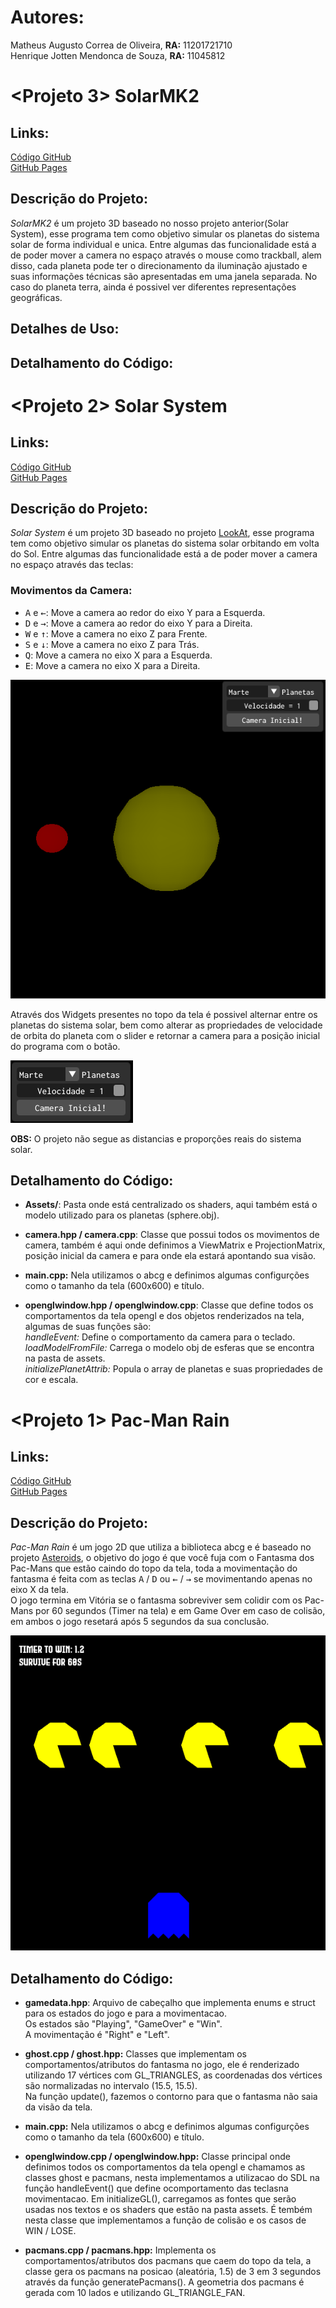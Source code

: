 # Autores:

Matheus Augusto Correa de Oliveira, **RA:** 11201721710\
Henrique Jotten Mendonca de Souza, **RA:** 11045812

# <Projeto 3> SolarMK2

## Links:

[Código GitHub](https://github.com/Matheuzs/abcg)  
[GitHub Pages](https://matheuzs.github.io/abcg/SolarMK2/)

## Descrição do Projeto:

*SolarMK2* é um projeto 3D baseado no nosso projeto anterior(Solar System), esse programa tem como objetivo simular os planetas do sistema solar de forma individual e unica.
Entre algumas das funcionalidade está a de poder mover a camera no espaço através o mouse como trackball, alem disso, cada planeta pode ter o direcionamento da iluminação ajustado e suas informações técnicas são apresentadas em uma janela separada. No caso do planeta terra, ainda é possivel ver diferentes representações geográficas.

## Detalhes de Uso:



## Detalhamento do Código:



# <Projeto 2> Solar System

## Links:

[Código GitHub](https://github.com/Matheuzs/abcg)  
[GitHub Pages](https://matheuzs.github.io/abcg/solarSystem/)

## Descrição do Projeto:

*Solar System* é um projeto 3D baseado no projeto [LookAt](https://hbatagelo.github.io/abcgapps/lookat/index.html), esse programa tem como objetivo simular os planetas do sistema solar orbitando em volta do Sol. Entre algumas das funcionalidade está a de poder mover a camera no espaço através das teclas:

### Movimentos da Camera:
* <kbd>A</kbd> e <kbd>←</kbd>: Move a camera ao redor do eixo Y para a Esquerda.  
* <kbd>D</kbd> e <kbd>→</kbd>: Move a camera ao redor do eixo Y para a Direita.  
* <kbd>W</kbd> e <kbd>↑</kbd>: Move a camera no eixo Z para Frente.   
* <kbd>S</kbd> e <kbd>↓</kbd>: Move a camera no eixo Z para Trás.  
* <kbd>Q</kbd>: Move a camera no eixo X para a Esquerda.  
* <kbd>E</kbd>: Move a camera no eixo X para a Direita.  

![alt text](https://github.com/Matheuzs/abcg/blob/master/images/solarsystem.png?raw=true)

Através dos Widgets presentes no topo da tela é possivel alternar entre os planetas do sistema solar, bem como alterar as propriedades de velocidade de orbita do planeta com o slider e retornar a camera para a posição inicial do programa com o botão.  

![alt text](https://github.com/Matheuzs/abcg/blob/master/images/solarsystem-widgets.png?raw=true)

**OBS:** O projeto não segue as distancias e proporções reais do sistema solar. 

## Detalhamento do Código:

* **Assets/**: Pasta onde está centralizado os shaders, aqui também está o modelo utilizado para os planetas (sphere.obj).

* **camera.hpp / camera.cpp**: Classe que possui todos os movimentos de camera, também é aqui onde definimos a ViewMatrix e ProjectionMatrix, posição inicial da camera e para onde ela estará apontando sua visão.

* **main.cpp:** Nela utilizamos o abcg e definimos algumas configurções como o tamanho da tela (600x600) e título.

* **openglwindow.hpp / openglwindow.cpp**: Classe que define todos os comportamentos da tela opengl e dos objetos renderizados na tela, algumas de suas funções são:  
*handleEvent:* Define o comportamento da camera para o teclado.  
*loadModelFromFile:* Carrega o modelo obj de esferas que se encontra na pasta de assets.  
*initializePlanetAttrib:* Popula o array de planetas e suas propriedades de cor e escala.  


# <Projeto 1> Pac-Man Rain

## Links:

[Código GitHub](https://github.com/Matheuzs/abcg)  
[GitHub Pages](https://matheuzs.github.io/abcg/pacmanRain/)

## Descrição do Projeto:

*Pac-Man Rain* é um jogo 2D que utiliza a biblioteca abcg e é baseado no projeto [Asteroids](https://hbatagelo.github.io/abcgapps/asteroids/index.html), o objetivo do jogo é que você fuja com o Fantasma dos Pac-Mans que estão caindo do topo da tela, toda a movimentação do fantasma é feita com as teclas <kbd>A</kbd> / <kbd>D</kbd> ou <kbd>←</kbd> / <kbd>→</kbd> se movimentando apenas no eixo X da tela.\
O jogo termina em Vitória se o fantasma sobreviver sem colidir com os Pac-Mans por 60 segundos (Timer na tela) e em Game Over em caso de colisão, em ambos o jogo resetará após 5 segundos da sua conclusão.

![alt text](https://github.com/Matheuzs/abcg/blob/master/images/pacmanrain.png?raw=true)

## Detalhamento do Código:

* **gamedata.hpp**: Arquivo de cabeçalho que implementa enums e struct para os estados do jogo e para a movimentacao.\
Os estados são "Playing", "GameOver" e "Win".\
A movimentação é "Right" e "Left".

* **ghost.cpp / ghost.hpp:** Classes que implementam os comportamentos/atributos do fantasma no jogo, ele é renderizado utilizando 17 vértices com GL_TRIANGLES, as coordenadas dos vértices são normalizadas no intervalo (15.5, 15.5).\
Na função update(), fazemos o contorno para que o fantasma não saia da visão da tela.

* **main.cpp:** Nela utilizamos o abcg e definimos algumas configurções como o tamanho da tela (600x600) e título.

* **openglwindow.cpp / openglwindow.hpp:** Classe principal onde definimos todos os comportamentos da tela opengl e chamamos as classes ghost e pacmans, nesta implementamos a utilizacao do SDL na função handleEvent() que define ocomportamento das teclasna movimentacao.
Em initializeGL(), carregamos as fontes que serão usadas nos textos e os shaders que estão na pasta assets.
É tembém nesta classe que implementamos a função de colisão e os casos de WIN / LOSE.

* **pacmans.cpp / pacmans.hpp:** Implementa os comportamentos/atributos dos pacmans que caem do topo da tela, a classe gera os pacmans na posicao (aleatória, 1.5) de 3 em 3 segundos através da função generatePacmans().
A geometria dos pacmans é gerada com 10 lados e utilizando GL_TRIANGLE_FAN.
